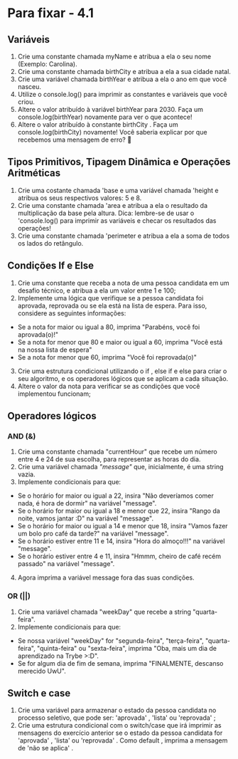 # Para fixar - 4.1

## Variáveis
1. Crie uma constante chamada myName e atribua a ela o seu nome (Exemplo: Carolina).
2. Crie uma constante chamada birthCity e atribua a ela a sua cidade natal.
3. Crie uma variável chamada birthYear e atribua a ela o ano em que você nasceu.
4. Utilize o console.log() para imprimir as constantes e variáveis que você criou.
5. Altere o valor atribuído à variável birthYear para 2030. Faça um console.log(birthYear) novamente para ver o que acontece!
6. Altere o valor atribuído à constante birthCity . Faça um console.log(birthCity) novamente! Você saberia explicar por que recebemos uma mensagem de erro? 🤔

## Tipos Primitivos, Tipagem Dinâmica e Operações Aritméticas

1. Crie uma costante chamada 'base e uma variável chamada 'height e atribua os seus respectivos valores: 5 e 8.
2. Crie uma constante chamada 'area e atribua a ela o resultado da multiplicação da base pela altura. Dica: lembre-se de usar o 'console.log() para imprimir as variáveis e checar os resultados das operações!
3. Crie uma constante chamada 'perimeter e atribua a ela a soma de todos os lados do retângulo.

## Condições If e Else

1. Crie uma constante que receba a nota de uma pessoa candidata em um desafio técnico, e atribua a ela um valor entre 1 e 100;
2. Implemente uma lógica que verifique se a pessoa candidata foi aprovada, reprovada ou se ela está na lista de espera. Para isso, considere as seguintes informações:
* Se a nota for maior ou igual a 80, imprima "Parabéns, você foi aprovada(o)!"
* Se a nota for menor que 80 e maior ou igual a 60, imprima "Você está na nossa lista de espera"
* Se a nota for menor que 60, imprima "Você foi reprovada(o)"
3. Crie uma estrutura condicional utilizando o if , else if e else para criar o seu algoritmo, e os operadores lógicos que se aplicam a cada situação.
4. Altere o valor da nota para verificar se as condições que você implementou funcionam;

## Operadores lógicos

### AND (&)
1. Crie uma constante chamada "currentHour" que recebe um número entre 4 e 24 de sua escolha, para representar as horas do dia.
2. Crie uma variável chamada *"message"* que, inicialmente, é uma string vazia.
3. Implemente condicionais para que:
- Se o horário for maior ou igual a 22, insira "Não deveríamos comer nada, é hora de dormir" na variável "message".
- Se o horário for maior ou igual a 18 e menor que 22, insira "Rango da noite, vamos jantar :D" na variável "message".
- Se o horário for maior ou igual a 14 e menor que 18, insira "Vamos fazer um bolo pro café da tarde?" na variável "message".
- Se o horário estiver entre 11 e 14, insira "Hora do almoço!!!" na variável "message".
- Se o horário estiver entre 4 e 11, insira "Hmmm, cheiro de café recém passado" na variável "message".
4. Agora imprima a variável message fora das suas condições.

### OR (||)
1. Crie uma variável chamada "weekDay" que recebe a string "quarta-feira".
2. Implemente condicionais para que:
- Se nossa variável "weekDay" for "segunda-feira", "terça-feira", "quarta-feira", "quinta-feira" ou "sexta-feira", imprima "Oba, mais um dia de aprendizado na Trybe >:D".
- Se for algum dia de fim de semana, imprima "FINALMENTE, descanso merecido UwU".

## Switch e case
1. Crie uma variável para armazenar o estado da pessoa candidata no processo seletivo, que pode ser: 'aprovada' , 'lista' ou 'reprovada' ;
2. Crie uma estrutura condicional com o switch/case que irá imprimir as mensagens do exercício anterior se o estado da pessoa candidata for 'aprovada' , 'lista' ou 'reprovada' . Como default , imprima a mensagem de 'não se aplica' .